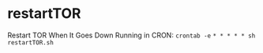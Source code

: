 # restartTOR

Restart TOR When It Goes Down
Running in CRON:
```crontab -e```
```* * * * * sh restartTOR.sh```

